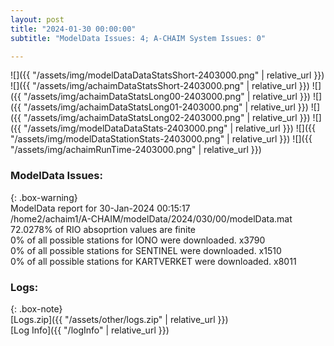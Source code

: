 ```yaml
---
layout: post
title: "2024-01-30 00:00:00"
subtitle: "ModelData Issues: 4; A-CHAIM System Issues: 0"

---
```


![]({{ "/assets/img/modelDataDataStatsShort-2403000.png" | relative_url }})
![]({{ "/assets/img/achaimDataStatsShort-2403000.png" | relative_url }})
![]({{ "/assets/img/achaimDataStatsLong00-2403000.png" | relative_url }})
![]({{ "/assets/img/achaimDataStatsLong01-2403000.png" | relative_url }})
![]({{ "/assets/img/achaimDataStatsLong02-2403000.png" | relative_url }})
![]({{ "/assets/img/modelDataDataStats-2403000.png" | relative_url }})
![]({{ "/assets/img/modelDataStationStats-2403000.png" | relative_url }})
![]({{ "/assets/img/achaimRunTime-2403000.png" | relative_url }})


### ModelData Issues:  
  
{: .box-warning}  
 ModelData report for 30-Jan-2024 00:15:17   
 /home2/achaim1/A-CHAIM/modelData/2024/030/00/modelData.mat   
 72.0278% of RIO absoprtion values are finite   
 0% of all possible stations for IONO were downloaded. x3790   
 0% of all possible stations for SENTINEL were downloaded. x1510   
 0% of all possible stations for KARTVERKET were downloaded. x8011   
  


### Logs:  
  
{: .box-note}  
[Logs.zip]({{ "/assets/other/logs.zip" | relative_url }})  
[Log Info]({{ "/logInfo" | relative_url }})  
